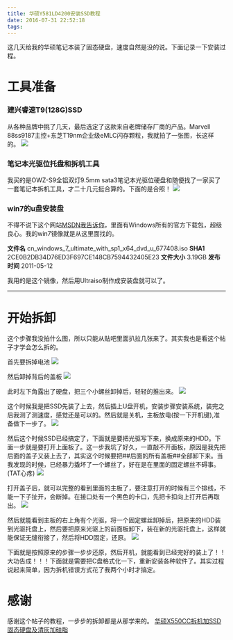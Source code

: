 ```yaml
---
title: 华硕Y581LD4200安装SSD教程
date: 2016-07-31 22:52:18
tags:
---
```

这几天给我的华硕笔记本装了固态硬盘，速度自然是没的说。下面记录一下安装过程。
<!--more-->

# 工具准备
### 建兴睿速T9(128G)SSD
从各种品牌中挑了几天，最后选定了这款来自老牌储存厂商的产品。Marvell 88ss9187主控+东芝T19nm企业级eMLC闪存颗粒，我就拍了一张图，长这样的。
![](http://oava57hou.bkt.clouddn.com/SSD1.jpg)

### 笔记本光驱位托盘和拆机工具
我买的是OWZ-S9全铝双灯9.5mm sata3笔记本光驱位硬盘和随便找了一家买了一套笔记本拆机工具，才二十几元挺合算的。下面的是合照！
![](http://oava57hou.bkt.clouddn.com/SSD2.jpg)

### win7的u盘安装盘
不得不说下这个网站[MSDN我告诉你](http://www.itellyou.cn/)，里面有Windows所有的官方下载包，超级良心。我的win7镜像就是从这里面找的。

**文件名**   cn_windows_7_ultimate_with_sp1_x64_dvd_u_677408.iso
**SHA1**     2CE0B2DB34D76ED3F697CE148CB7594432405E23
**文件大小** 3.19GB
**发布时间** 2011-05-12

我用的是这个镜像，然后用Ultraiso制作成安装盘就可以了。

***

# 开始拆卸
这个步骤我没拍什么图，所以只能从贴吧里面扒拉几张来了。其实我也是看这个帖子才学会怎么拆的。

首先要拆掉电池
![](http://oava57hou.bkt.clouddn.com/1.jpg)

然后卸掉背后的盖板
![](http://oava57hou.bkt.clouddn.com/2.jpg)

此时左下角露出了硬盘，把三个小螺丝卸掉后，轻轻的推出来。
![](http://oava57hou.bkt.clouddn.com/3.jpg)

这个时候我是把SSD先装了上去，然后插上U盘开机，安装步骤安装系统，装完之后我测了测速度，感觉还是可以的。然后就是关机，主板放电(按一下开机键),准备做下一步了。
![](http://oava57hou.bkt.clouddn.com/SSD3.jpg)

然后这个时候SSD已经搞定了，下面就是要把光驱写下来，换成原来的HDD。下面一步就是要打开上面板了。这一步我坑了好久，一直敲不开面板，原因是我先把后面的盖子又装上去了，其实这个时候要把##后面的所有盖板##全部卸下来。当我发现的时候，已经暴力撬坏了一个螺丝了，好在是在里面的固定螺丝不碍事。(TAT心疼)
![](http://oava57hou.bkt.clouddn.com/4.jpg)

打开盖子后，就可以完整的看到里面的主板了，要注意打开的时候有三个排线，不能一下子扯开，会断掉。在接口处有一个黑色的卡口，先把卡扣向上打开后再取出。
![](http://oava57hou.bkt.clouddn.com/5.jpg)

然后就能看到主板的右上角有个光驱，将一个固定螺丝卸掉后，把原来的HDD装到光驱托盘上，然后要把原来光驱上的前面板卸下，装在新的光驱托盘上，这样就能保证无缝衔接了，然后将HDD固定，还原。
![](http://oava57hou.bkt.clouddn.com/6.jpg)

下面就是按照原来的步骤一步步还原，然后开机，就能看到已经完好的装上了！！大功告成！！！下面就是需要把C盘格式化一下，重新安装各种软件了。其实过程说起来简单，因为拆机错误方式花了我两个小时才搞定。

# 感谢
感谢这个帖子的教程，一步步的拆卸都是从那学来的。
[华硕X550CC拆机加SSD固态硬盘及清灰加硅脂](http://tieba.baidu.com/p/4032779489)

